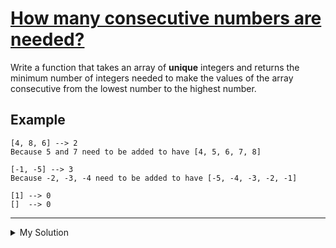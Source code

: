 # [How many consecutive numbers are needed?](https://www.codewars.com/kata/559cc2d2b802a5c94700000c)

Write a function that takes an array of **unique** integers and returns the minimum number of integers needed to make
the values of the array consecutive from the lowest number to the highest number.

## Example

    [4, 8, 6] --> 2
    Because 5 and 7 need to be added to have [4, 5, 6, 7, 8]

    [-1, -5] --> 3
    Because -2, -3, -4 need to be added to have [-5, -4, -3, -2, -1]

    [1] --> 0
    []  --> 0

---

<details><summary>My Solution</summary>

```js
function consecutive(array) {
  if (array.length < 1) {
    return 0;
  }
  const sorted = [...array].sort((a, b) => a - b);

  return sorted.slice(-1) - sorted[0] - sorted.length + 1;
}
```

</details>
